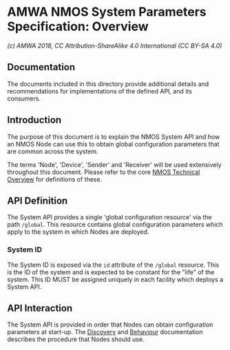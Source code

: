# AMWA NMOS System Parameters Specification: Overview

_(c) AMWA 2018, CC Attribution-ShareAlike 4.0 International (CC BY-SA 4.0)_

## Documentation

The documents included in this directory provide additional details and recommendations for implementations of the defined API, and its consumers.

## Introduction

The purpose of this document is to explain the NMOS System API and how an NMOS Node can use this to obtain global configuration parameters that are common across the system.

The terms 'Node', 'Device', 'Sender' and 'Receiver' will be used extensively throughout this document. Please refer to the core [NMOS Technical Overview](https://github.com/AMWA-TV/nmos/blob/master/NMOS%20Technical%20Overview.md) for definitions of these.

## API Definition

The System API provides a single 'global configuration resource' via the path `/global`. This resource contains global configuration parameters which apply to the system in which Nodes are deployed.

### System ID

The System ID is exposed via the `id` attribute of the `/global` resource. This is the ID of the system and is expected to be constant for the "life" of the system. This ID MUST be assigned uniquely in each facility which deploys a System API.

## API Interaction

The System API is provided in order that Nodes can obtain configuration parameters at start-up.
The [Discovery](3.0.%20Discovery.md) and [Behaviour](4.0.%20Behaviour.md) documentation describes the procedure that Nodes should use.
